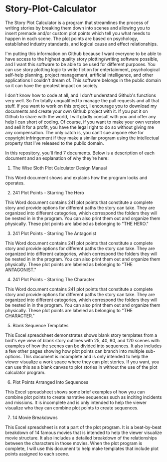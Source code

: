 # Story-Plot-Calculator
The Story Plot Calculator is a program that streamlines the process of writing stories by breaking them down into scenes and allowing you to insert premade and/or custom plot points which tell you what needs to happen in each scene. The plot points are based on psychology, established industry standards, and logical cause and effect relationships. 

I'm putting this information on Github because I want everyone to be able to have access to the highest quality story plotting/writing software possible, and I want this software to be able to be used for different purposes. You can use story plotting logic to write fiction for entertainment, psychological self-help planning, project management, artificial intelligence, and other applications I couldn't dream of. This software belongs in the public domain so it can have the greatest impact on society. 

I don't know how to code at all, and I don't understand Github's functions very well. So I'm totally unqualified to manage the pull requests and all that stuff. If you want to work on this project, I encourage you to download my documents and create your own Github project with it. If you put it on Github to share with the world, I will gladly consult with you and offer any help I can short of coding. Of course, if you want to make your own version and sell it for a profit, you have the legal right to do so without giving me any compensation. The only catch is, you can’t sue anyone else for copyright infringement if they make a similar program using the intellectual property that I’ve released to the public domain. 

In this repository, you'll find 7 documents. Below is a description of each document and an explanation of why they're here:

1. The Wise Sloth Plot Calculator Design Manual

This Word document shows and explains how the program looks and operates. 

2. 241 Plot Points - Starring The Hero

This Word document contains 241 plot points that constitute a complete story and provide options for different paths the story can take. They are organized into different categories, which correspond the folders they will be nested in in the program. You can also print them out and organize them physically. These plot points are labeled as belonging to "THE HERO." 

3. 241 Plot Points - Starring The Antagonist

This Word document contains 241 plot points that constitute a complete story and provide options for different paths the story can take. They are organized into different categories, which correspond the folders they will be nested in in the program. You can also print them out and organize them physically. These plot points are labeled as belonging to "THE ANTAGONIST." 

4. 241 Plot Points - Starring The Character

This Word document contains 241 plot points that constitute a complete story and provide options for different paths the story can take. They are organized into different categories, which correspond the folders they will be nested in in the program. You can also print them out and organize them physically. These plot points are labeled as belonging to "THE CHARACTER." 

5. Blank Sequence Templates

This Excel spreadsheet demonstrates shows blank story templates from a bird's eye view of blank story outlines with 25, 40, 90, and 120 scenes with examples of how the scenes can be divided into sequences. It also includes a few other pages showing how plot points can branch into multiple sub-options. This document is incomplete and is only intended to help the viewer visualize a work space where they can plot stories. If you want, you can use this as a blank canvas to plot stories in without the use of the plot calculator program. 

6. Plot Points Arranged Into Sequences

This Excel spreadsheet shows some brief examples of how you can combine plot points to create narrative sequences such as inciting incidents and missions. It is incomplete and is only intended to help the viewer visualize who they can combine plot points to create sequences. 

7. 14 Movie Breakdowns

This Excel spreadsheet is not a part of the plot program. It is a beat-by-beat breakdown of 14 famous movies that is intended to help the viewer visualize movie structure. It also includes a detailed breakdown of the relationships between the characters in those movies. When the plot program is complete, I will use this document to help make templates that include plot points assigned to each scene. 

